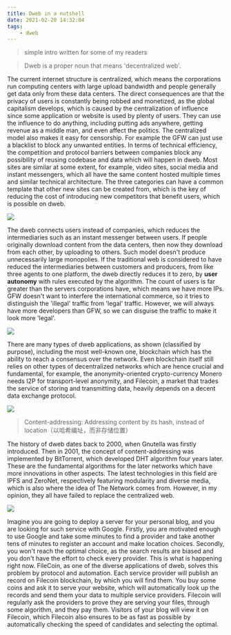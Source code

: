 ```yaml
---
title: Dweb in a nutshell
date: 2021-02-20 14:32:04
tags:
    - dweb
---
```


> simple intro written for some of my readers

> Dweb is a proper noun that means 'decentralized web'.

The current internet structure is centralized, which means the corporations run computing centers with large upload bandwidth and people generally get data only from these data centers. The direct consequences are that the privacy of users is constantly being robbed and monetized, as the global capitalism develops, which is caused by the centralization of influence since some application or website is used by plenty of users. They can use the influence to do anything, including putting ads anywhere, getting revenue as a middle man, and even affect the politics. The centralized model also makes it easy for censorship. For example the GFW can just use a blacklist to block any unwanted entities. In terms of technical efficiency, the competition and protocol barriers between companies block any possibility of reusing codebase and data which will happen in dweb. Most sites are similar at some extent, for example, video sites, social media and instant messengers, which all have the same content hosted multiple times and similar technical architecture. The three categories can have a common template that other new sites can be created from, which is the key of reducing the cost of introducing new competitors that benefit users, which is possible on dweb.

![](/images/centr.drawio.svg)

The dweb connects users instead of companies, which reduces the intermediaries such as an instant messenger between users. If people originally download content from the data centers, then now they download from each other, by uploading to others. Such model doesn't produce unnecessarily large monopolies. If the traditional web is considered to have reduced the intermediaries between customers and producers, from like three agents to one platform, the dweb directly reduces it to zero, by **user autonomy** with rules executed by the algorithm.  The count of users is far greater than the servers corporations have, which means we have more IPs. GFW doesn't want to interfere the international commerce, so it tries to distinguish the 'illegal' traffic from 'legal' traffic. However, we will always have more developers than GFW, so we can disguise the traffic to make it look more 'legal'.

![](/images/decentr.drawio.svg)

There are many types of dweb applications, as shown (classified by purpose), including the most well-known one, blockchain which has the ability to reach a consensus over the network. Even blockchain itself still relies on other types of decentralized networks which are hence crucial and fundamental, for example, the anonymity-oriented crypto-currency Monero needs I2P for transport-level anonymity, and Filecoin, a market that trades the service of storing and transmitting data, heavily depends on a decent data exchange protocol.

![](/images/dwebtype.drawio.svg)

> Content-addressing: Addressing content by its hash, instead of location（以哈希编址，而非存储位置）

The history of dweb dates back to 2000, when Gnutella was firstly introduced. Then in 2001, the concept of content-addressing was implemented by BitTorrent, which developed DHT algorithm four years later. These are the fundamental algorithms for the later networks which have more innovations in other aspects. The latest technologies in this field are IPFS and ZeroNet, respectively featuring modularity and diverse media, which is also where the idea of The Network comes from. However, in my opinion, they all have failed to replace the centralized web.

![](/images/fc.drawio.svg)

Imagine you are going to deploy a server for your personal blog, and you are looking for such service with Google. Firstly, you are motivated enough to use Google and take some minutes to find a provider and take another tens of minutes to register an account and make location choices. Secondly, you won't reach the optimal choice, as the search results are biased and you don't have the effort to check every provider. This is what is happening right now. FileCoin, as one of the diverse applications of dweb, solves this problem by protocol and automation. Each service provider will publish an record on Filecoin blockchain, by which you will find them. You buy some coins and ask it to serve your website, which will automatically look up the records and send them your data to multiple service providers. Filecoin will regularly ask the providers to prove they are serving your files, through some algorithm, and they pay them. Visitors of your blog will view it on Filecoin, which Filecoin also ensures to be as fast as possible by automatically checking the speed of candidates and selecting the optimal.
